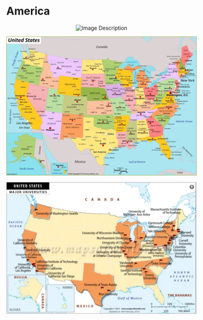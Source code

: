 # America


<p align="center">
<img src="https://19640810.xyz/05_image/01_imageHost/20240120-145214.png" alt="Image Description" width="600">
</p>


<p align="center">
<img src="https://raw.githubusercontent.com/aweill/America/master/pic/us-map.jpg" alt="U.S. Map" width="600">
</p>


<p align="center">
<img src="https://github.com/aweill/America/blob/master/pic/uni.png" alt="U.S. Map" width="600">
</p>

